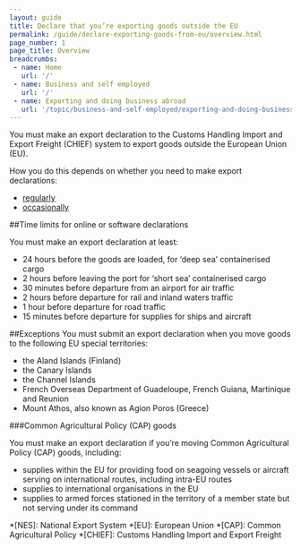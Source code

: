 ```yaml
---
layout: guide
title: Declare that you’re exporting goods outside the EU
permalink: /guide/declare-exporting-goods-from-eu/overview.html
page_number: 1
page_title: Overview
breadcrumbs:
 - name: Home
   url: '/'
 - name: Business and self employed
   url: '/'
 - name: Exporting and doing business abroad
   url: '/topic/business-and-self-employed/exporting-and-doing-business-abroad.html'   
---
```

You must make an export declaration to the Customs Handling Import and Export Freight (CHIEF) system to export goods outside the European Union (EU).

How you do this depends on whether you need to make export declarations:

- [regularly](/guide/declare-exporting-goods-from-eu/make-declaration.html)
- [occasionally](/guide/declare-exporting-goods-from-eu/make-export-declaration-online.html)

##Time limits for online or software declarations

You must make an export declaration at least: 

- 24 hours before the goods are loaded, for ‘deep sea’ containerised cargo
- 2 hours before leaving the port for ‘short sea’ containerised cargo
- 30 minutes before departure from an airport for air traffic 
- 2 hours before departure for rail and inland waters traffic
- 1 hour before departure for road traffic 
- 15 minutes before departure for supplies for ships and aircraft 

##Exceptions
You must submit an export declaration when you move goods to the following EU special territories:

- the Aland Islands (Finland)
- the Canary Islands
- the Channel Islands
- French Overseas Department of Guadeloupe, French Guiana, Martinique and Reunion    
- Mount Athos, also known as Agion Poros (Greece)

###Common Agricultural Policy (CAP) goods

You must make an export declaration if you’re moving Common Agricultural Policy (CAP) goods, including:

- supplies within the EU for providing food on seagoing vessels or aircraft serving on international routes, including intra-EU routes
- supplies to international organisations in the EU
- supplies to armed forces stationed in the territory of a member state but not serving under its command

*[NES]: National Export System
*[EU]: European Union
*[CAP]: Common Agricultural Policy
*[CHIEF]: Customs Handling Import and Export Freight
